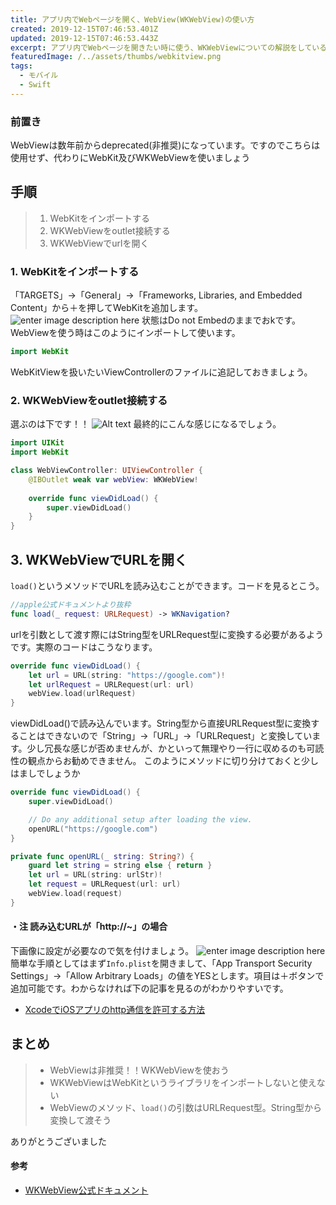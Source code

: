 ```yaml
---
title: アプリ内でWebページを開く、WebView(WKWebView)の使い方
created: 2019-12-15T07:46:53.401Z
updated: 2019-12-15T07:46:53.443Z
excerpt: アプリ内でWebページを開きたい時に使う、WKWebViewについての解説をしているよ。ちなみにWebViewは非推奨になったから注意して欲しいよ。
featuredImage: /../assets/thumbs/webkitview.png
tags:
  - モバイル
  - Swift
---
```


### 前置き
WebViewは数年前からdeprecated(非推奨)になっています。ですのでこちらは使用せず、代わりにWebKit及びWKWebViewを使いましょう

## 手順
> 1. WebKitをインポートする
> 2. WKWebViewをoutlet接続する
> 3. WKWebViewでurlを開く

### 1. WebKitをインポートする
「TARGETS」→「General」→「Frameworks, Libraries, and Embedded Content」から＋を押してWebKitを追加します。
![enter image description here](https://i.gyazo.com/fe7bceeeab1663214a57c70bebaec59e.png)
状態はDo not Embedのままでおkです。WebViewを使う時はこのようにインポートして使います。
```swift
import WebKit
```
WebKitViewを扱いたいViewControllerのファイルに追記しておきましょう。

### 2. WKWebViewをoutlet接続する
選ぶのは下です！！
![Alt text](./webkitview.png)
最終的にこんな感じになるでしょう。
```swift
import UIKit
import WebKit

class WebViewController: UIViewController {
    @IBOutlet weak var webView: WKWebView!    
    
    override func viewDidLoad() {
        super.viewDidLoad()
    }
}
```

## 3. WKWebViewでURLを開く
`load()`というメソッドでURLを読み込むことができます。コードを見るとこう。
``` swift
//apple公式ドキュメントより抜粋
func load(_ request: URLRequest) -> WKNavigation?
```
urlを引数として渡す際にはString型をURLRequest型に変換する必要があるようです。実際のコードはこうなります。
``` swift
override func viewDidLoad() {
    let url = URL(string: "https://google.com")!
    let urlRequest = URLRequest(url: url)
    webView.load(urlRequest)
}
```
viewDidLoad()で読み込んでいます。String型から直接URLRequest型に変換することはできないので「String」→「URL」→「URLRequest」と変換しています。少し冗長な感じが否めませんが、かといって無理やり一行に収めるのも可読性の観点からお勧めできません。  このようにメソッドに切り分けておくと少しはましでしょうか
```swift
override func viewDidLoad() {
    super.viewDidLoad()

    // Do any additional setup after loading the view.
    openURL("https://google.com")
}

private func openURL(_ string: String?) {
    guard let string = string else { return }
    let url = URL(string: urlStr)!
    let request = URLRequest(url: url)
    webView.load(request)
}
```

#### ・注 読み込むURLが「http://~」の場合
下画像に設定が必要なので気を付けましょう。
![enter image description here](https://i.gyazo.com/0d4ddd0b648c1b7b149c2c6a1634ea7c.png)
簡単な手順としてはまず`Info.plist`を開きまして、「App Transport Security Settings」→「Allow Arbitrary Loads」の値をYESとします。項目は＋ボタンで追加可能です。わからなければ下の記事を見るのがわかりやすいです。
- [XcodeでiOSアプリのhttp通信を許可する方法](https://fukatsu.tech/permit-http-ios)

## まとめ
> - WebViewは非推奨！！WKWebViewを使おう
> - WKWebViewはWebKitというライブラリをインポートしないと使えない
> - WebViewのメソッド、`load()`の引数はURLRequest型。String型から変換して渡そう

ありがとうございました

#### 参考
- [WKWebView公式ドキュメント](https://developer.apple.com/documentation/webkit/wkwebview)
